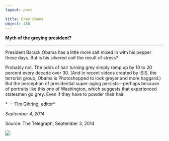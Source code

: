 ```yaml
---
layout: post

title: Grey Obama
object: 486
---
```

**Myth of the greying president?**

****

President Barack Obama has a little more salt mixed in with his pepper these days. But is his silvered coif the result of stress?

Probably not. The odds of hair turning grey simply ramp up by 10 to 20 percent every decade over 30. (And in recent videos created by ISIS, the terrorist group, Obama is Photoshopped to look greyer and more haggard.) But the perception of presidential super-aging persists—perhaps because of portraits like this one of Washington, which suggests that experienced statesmen go grey. Even if they have to powder their hair.

*  —Tim Gihring, editor*

*September 4, 2014*

Source: The Telegraph, September 3, 2014 

![]({{siteurl.base}}/images/14-09-04_32.12_GreyObama_EDIT-1.jpg)
